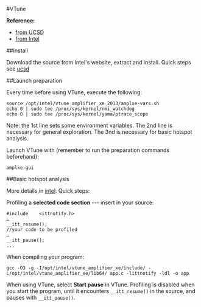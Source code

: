 #VTune

[ucsd]:http://cseweb.ucsd.edu/classes/wi14/cse141/project/VTUNE_PC_P.pdf

[intel]:https://software.intel.com/sites/default/files/managed/c0/a8/hotspots_amplxe_lin.pdf

**Reference:** 

+ [from UCSD][ucsd] 
+ [from Intel][intel]

##Install

Download the source from Intel's website, extract and install. Quick steps see [ucsd]

##Launch preparation

Every time before using VTune, execute the following:

```
source /opt/intel/vtune_amplifier_xe_2013/amplxe-vars.sh
echo 0 | sudo tee /proc/sys/kernel/nmi_watchdog
echo 0 | sudo tee /proc/sys/kernel/yama/ptrace_scope
```

Note: the 1st line sets some environment variables. The 2nd line is necessary for general exploration. The 3nd is necessary for basic hotspot analysis.

Launch VTune with (remember to run the preparation commands beforehand):
```
amplxe-gui
```

##Basic hotspot analysis

More details in [intel]. Quick steps:

Profiling a **selected code section** --- insert in your source:

```
#include	<ittnotify.h>
…
__itt_resume();
//your code to be profiled
…
__itt_pause();
...
```

When compiling your program:
```
gcc -O3 -g -I/opt/intel/vtune_amplifier_xe/include/ -L/opt/intel/vtune_amplifier_xe/lib64/ app.c -littnotify -ldl -o app
```

When using VTune, select **Start pause** in VTune. Profiling is disabled when you start the program, until it encounters `__itt_resume()` in the source, and pauses with `__itt_pause()`.
